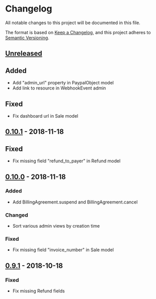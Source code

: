 # Changelog
All notable changes to this project will be documented in this file.

The format is based on [Keep a Changelog](https://keepachangelog.com/en/1.0.0/),
and this project adheres to [Semantic Versioning](https://semver.org/spec/v2.0.0.html).

## [Unreleased]
## Added
- Add "admin_url" property in PaypalObject model
- Add link to resource in WebhookEvent admin

## Fixed
- Fix dashboard url in Sale model

## [0.10.1] - 2018-11-18
## Fixed
- Fix missing field "refund_to_payer" in Refund model

## [0.10.0] - 2018-11-18
### Added
- Add BillingAgreement.suspend and BillingAgreement.cancel

### Changed
- Sort various admin views by creation time

### Fixed
- Fix missing field "invoice_number" in Sale model

## [0.9.1] - 2018-10-18
### Fixed
- Fix missing Refund fields

[Unreleased]: https://github.com/HearthSim/dj-paypal/compare/0.10.1...HEAD
[0.10.1]: https://github.com/HearthSim/dj-paypal/compare/0.10.0...0.10.1
[0.10.0]: https://github.com/HearthSim/dj-paypal/compare/0.9.1...0.10.0
[0.9.1]: https://github.com/HearthSim/dj-paypal/compare/0.9.0...0.9.1

